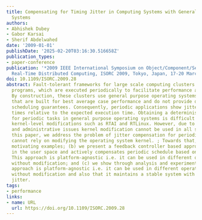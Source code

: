 ```yaml
---
title: Compensating for Timing Jitter in Computing Systems with General-Purpose Operating
  Systems
authors:
- Abhishek Dubey
- Gabor Karsai
- Sherif Abdelwahed
date: '2009-01-01'
publishDate: '2025-02-20T03:16:30.516658Z'
publication_types:
- paper-conference
publication: '*2009 IEEE International Symposium on Object/Component/Service-Oriented
  Real-Time Distributed Computing, ISORC 2009, Tokyo, Japan, 17-20 March 2009*'
doi: 10.1109/ISORC.2009.28
abstract: Fault-tolerant frameworks for large scale computing clusters require sensor
  programs, which are executed periodically to facilitate performance and fault management.
  By construction, these clusters use general purpose operating systems such as Linux
  that are built for best average case performance and do not provide deterministic
  scheduling guarantees. Consequently, periodic applications show jitter in execution
  times relative to the expected execution time. Obtaining a deterministic schedule
  for periodic tasks in general purpose operating systems is difficult without using
  kernel-level modifications such as RTAI and RTLinux. However, due to performance
  and administrative issues kernel modification cannot be used in all scenarios. In
  this paper, we address the problem of jitter compensation for periodic tasks that
  cannot rely on modifying the operating system kernel. ; Towards that, (a) we present
  motivating examples; (b) we present a feedback controller based approach that runs
  in the user space and actively compensates periodic schedule based on past jitter;
  This approach is platform-agnostic i.e. it can be used in different operating systems
  without modification; and (c) we show through analysis and experiments that this
  approach is platform-agnostic i.e. it can be used in different operating systems
  without modification and also that it maintains a stable system with bounded total
  jitter.
tags:
- performance
links:
- name: URL
  url: https://doi.org/10.1109/ISORC.2009.28
---
```


